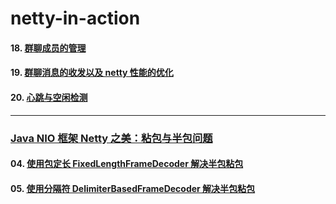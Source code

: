 # netty-in-action

#### 18. [群聊成员的管理](https://github.com/Volong/netty-in-action/tree/chapter18)
#### 19. [群聊消息的收发以及 netty 性能的优化](https://github.com/Volong/netty-in-action/tree/chapter19)
#### 20. [心跳与空闲检测](https://github.com/Volong/netty-in-action/tree/chapter20)

---
### [Java NIO 框架 Netty 之美：粘包与半包问题](https://gitbook.cn/books/5b164aafc059e77005d11d0c/index.html)
#### 04. [使用包定长 FixedLengthFrameDecoder 解决半包粘包](https://github.com/Volong/netty-in-action/tree/gitchat/chapter04)
#### 05. [使用分隔符 DelimiterBasedFrameDecoder 解决半包粘包](https://github.com/Volong/netty-in-action/tree/gitchat/chapter05)
